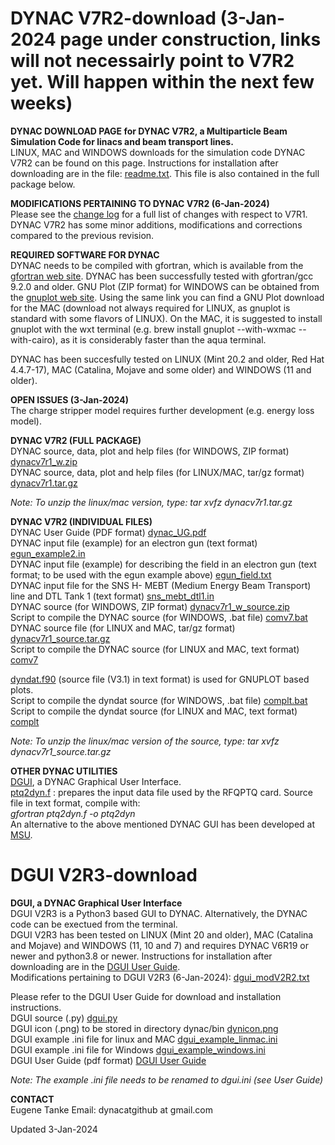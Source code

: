 # DYNAC V7R2-download (3-Jan-2024 page under construction, links will not necessairly point to V7R2 yet. Will happen within the next few weeks)
**DYNAC DOWNLOAD PAGE for DYNAC V7R2, a Multiparticle Beam Simulation Code for linacs and beam transport lines.**  
LINUX, MAC and WINDOWS downloads for the simulation code DYNAC V7R2 can be found on this page. Instructions for installation after downloading are in the file: [readme.txt](https://github.com/dynac-source/DYNAC-download/files/6633754/readme.txt). This file is also contained in the full package below.

**MODIFICATIONS PERTAINING TO DYNAC V7R2 (6-Jan-2024)**  
Please see the [change log](https://github.com/dynac-source/DYNAC-download/files/6633795/modV7R1.txt) for a full list of changes with respect to V7R1.  
DYNAC V7R2 has some minor additions, modifications and corrections compared to the previous revision.


**REQUIRED SOFTWARE FOR DYNAC**  
DYNAC needs to be compiled with gfortran, which is available from the [gfortran web site](http://gcc.gnu.org/wiki/GFortranBinaries). DYNAC has been successfully tested with gfortran/gcc 9.2.0 and older.
GNU Plot (ZIP format) for WINDOWS can be obtained from the [gnuplot web site](http://sourceforge.net/projects/gnuplot/).
Using the same link you can find a GNU Plot download for the MAC (download not always required for LINUX, as gnuplot is standard with some flavors of LINUX). On the MAC, it is suggested to install gnuplot with the wxt terminal (e.g. brew install gnuplot --with-wxmac --with-cairo), as it is considerably faster than the aqua terminal.

DYNAC has been succesfully tested on LINUX (Mint 20.2 and older, Red Hat 4.4.7-17), MAC (Catalina, Mojave and some older) and WINDOWS (11 and older).

**OPEN ISSUES (3-Jan-2024)**  
The charge stripper model requires further development (e.g. energy loss model).

**DYNAC V7R2 (FULL PACKAGE)**  
DYNAC source, data, plot and help files (for WINDOWS, ZIP format) [dynacv7r1_w.zip](https://github.com/dynac-source/DYNAC-download/files/7769406/dynacv7r1_w.zip)  
DYNAC source, data, plot and help files (for LINUX/MAC, tar/gz format) [dynacv7r1.tar.gz](https://github.com/dynac-source/DYNAC-download/files/7769411/dynacv7r1.tar.gz)  

*Note: To unzip the linux/mac version, type: tar xvfz dynacv7r1.tar.g*z  

**DYNAC V7R2 (INDIVIDUAL FILES)**  
DYNAC User Guide (PDF format) [dynac_UG.pdf](https://github.com/dynac-source/DYNAC-download/files/6633231/dynac_UG.pdf)  
DYNAC input file (example) for an electron gun (text format) [egun_example2.in](https://github.com/dynac-source/DYNAC-download/blob/main/egun_example2.in)  
DYNAC input file (example) for describing the field in an electron gun (text format; to be used with the egun example above) [egun_field.txt](https://github.com/dynac-source/DYNAC-download/files/6633699/egun_field.txt)  
DYNAC input file for the SNS H- MEBT (Medium Energy Beam Transport) line and DTL Tank 1 (text format) [sns_mebt_dtl1.in](https://github.com/dynac-source/DYNAC-download/blob/main/sns_mebt_dtl1.in)  
DYNAC source (for WINDOWS, ZIP format) [dynacv7r1_w_source.zip](https://github.com/dynac-source/DYNAC-download/files/6633779/dynacv7r1_w_source.zip)    
Script to compile the DYNAC source (for WINDOWS, .bat file) [comv7.bat](https://github.com/dynac-source/DYNAC-download/blob/main/comv7.bat)  
DYNAC source file (for LINUX and MAC, tar/gz format) [dynacv7r1_source.tar.gz](https://github.com/dynac-source/DYNAC-download/files/7769414/dynacv7r1_source.tar.gz)  
Script to compile the DYNAC source (for LINUX and MAC, text format) [comv7](https://github.com/dynac-source/DYNAC-download/blob/main/comv7)  


[dyndat.f90](https://github.com/dynac-source/DYNAC-download/blob/main/dyndat.f90) (source file (V3.1) in text format) is used for GNUPLOT based plots.  
Script to compile the dyndat source (for WINDOWS, .bat file) [complt.bat](https://github.com/dynac-source/DYNAC-download/blob/main/complt.bat)  
Script to compile the dyndat source (for LINUX and MAC, text format) [complt](https://github.com/dynac-source/DYNAC-download/blob/main/complt)  

*Note: To unzip the linux/mac version of the source, type: tar xvfz dynacv7r1_source.tar.gz*

**OTHER DYNAC UTILITIES**  
[DGUI](https://github.com/dynac-source/DYNAC-download/blob/main/README.md#dgui-v2r2-download), a DYNAC Graphical User Interface.  
[ptq2dyn.f](https://github.com/dynac-source/DYNAC-download/blob/main/ptq2dyn.f) : prepares the input data file used by the RFQPTQ card. Source file in text format, compile with:  
*gfortran ptq2dyn.f -o ptq2dyn*  
An alternative to the above mentioned DYNAC GUI has been developed at [MSU](https://github.com/NSCLAlt/DynacGUI).

# DGUI V2R3-download
**DGUI, a DYNAC Graphical User Interface**  
DGUI V2R3 is a Python3 based GUI to DYNAC. Alternatively, the DYNAC code can be exectued from the terminal.  
DGUI V2R3 has been tested on LINUX (Mint 20 and older), MAC (Catalina and Mojave) and WINDOWS (11, 10 and 7) and requires DYNAC V6R19 or newer and python3.8 or newer.
Instructions for installation after downloading are in the [DGUI User Guide](https://github.com/dynac-source/DYNAC-download/blob/main/dgui_UG.pdf).  
Modifications pertaining to DGUI V2R3 (6-Jan-2024): [dgui_modV2R2.txt](https://github.com/dynac-source/DYNAC-download/files/7769687/dgui_modV2R2.txt)  

Please refer to the DGUI User Guide for download and installation instructions.  
DGUI source (.py) [dgui.py](https://github.com/dynac-source/DYNAC-download/blob/main/dgui.py)  
DGUI icon (.png) to be stored in directory dynac/bin [dynicon.png](https://github.com/dynac-source/DYNAC-download/blob/main/dynicon.png)  
DGUI example .ini file for linux and MAC [dgui_example_linmac.ini](https://github.com/dynac-source/DYNAC-download/blob/main/dgui_example_linmac.ini)  
DGUI example .ini file for  Windows [dgui_example_windows.ini](https://github.com/dynac-source/DYNAC-download/blob/main/dgui_example_windows.ini)  
DGUI User Guide (pdf format) [DGUI User Guide](https://github.com/dynac-source/DYNAC-download/blob/main/dgui_UG.pdf)  

*Note: The example .ini file needs to be renamed to dgui.ini (see User Guide)*  

**CONTACT**  
Eugene Tanke 
Email: dynacatgithub at gmail.com  

Updated 3-Jan-2024
  
  


